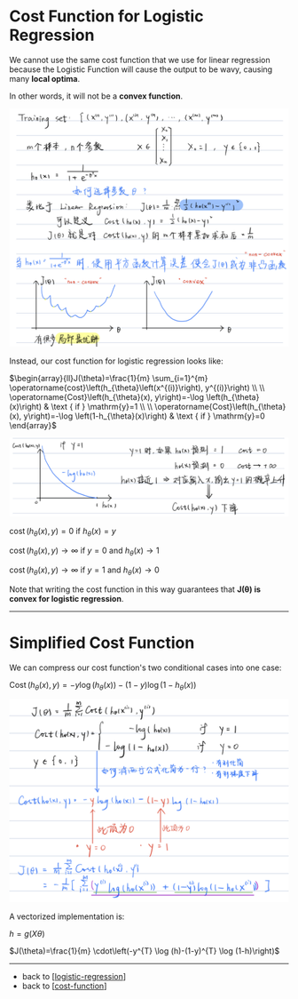 # Cost Function for Logistic Regression

We cannot use the same cost function that we use for linear regression because the Logistic Function will cause the output to be wavy, 
causing many **local optima**. 

In other words, it will not be a **convex function**.

![convex function](../img/convex%20function.png)

Instead, our cost function for logistic regression looks like:

$\begin{array}{ll}J(\theta)=\frac{1}{m} \sum_{i=1}^{m} \operatorname{cost}\left(h_{\theta}\left(x^{(i)}\right), y^{(i)}\right) \\ \\ \operatorname{Cost}\left(h_{\theta}(x), y\right)=-\log \left(h_{\theta}(x)\right) & \text { if } \mathrm{y}=1 \\ \\ \operatorname{Cost}\left(h_{\theta}(x), y\right)=-\log \left(1-h_{\theta}(x)\right) & \text { if } \mathrm{y}=0 \end{array}$

![Cost Function for Logistic Regression](../img/Cost%20Function%20for%20Logistic%20Regression.png)


$\operatorname{cost}\left(h_{\theta}(x), y\right)=0$ if $h_{\theta}(x)=y$

$\operatorname{cost}\left(h_{\theta}(x), y\right) \rightarrow \infty$ if $y=0$ and $h_{\theta}(x) \rightarrow 1$

$\operatorname{cost}\left(h_{\theta}(x), y\right) \rightarrow \infty$ if $y=1$ and $h_{\theta}(x) \rightarrow 0$


Note that writing the cost function in this way guarantees that **J(θ) is convex for logistic regression**.

---
# Simplified Cost Function

We can compress our cost function's two conditional cases into one case:

$\operatorname{Cost}\left(h_{\theta}(x), y\right)=-y \log \left(h_{\theta}(x)\right)-(1-y) \log \left(1-h_{\theta}(x)\right)$

![Simplified Cost Function](../img/Simplified%20Cost%20Function.png)

A vectorized implementation is:

$h=g(X \theta)$

$J(\theta)=\frac{1}{m} \cdot\left(-y^{T} \log (h)-(1-y)^{T} \log (1-h)\right)$

---

- back to [[logistic-regression]]
- back to [[cost-function]]


[//begin]: # "Autogenerated link references for markdown compatibility"
[logistic-regression]: logistic-regression "Logistic Regression"
[cost-function]: cost-function "Cost Function"
[//end]: # "Autogenerated link references"